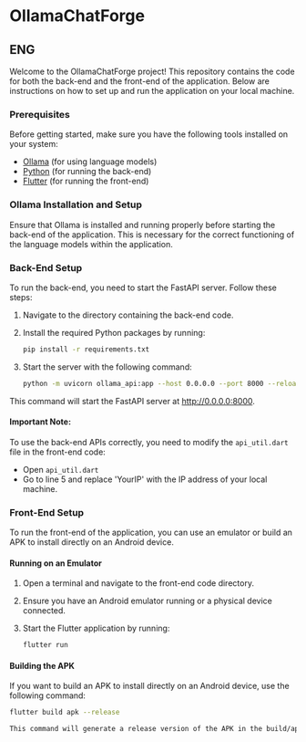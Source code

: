 # OllamaChatForge

## ENG

Welcome to the OllamaChatForge project! This repository contains the code for both the back-end and the front-end of the application. Below are instructions on how to set up and run the application on your local machine.

### Prerequisites

Before getting started, make sure you have the following tools installed on your system:

- [Ollama](https://ollama.com) (for using language models)
- [Python](https://www.python.org/downloads/) (for running the back-end)
- [Flutter](https://flutter.dev/docs/get-started/install) (for running the front-end)

### Ollama Installation and Setup

Ensure that Ollama is installed and running properly before starting the back-end of the application. This is necessary for the correct functioning of the language models within the application.

### Back-End Setup

To run the back-end, you need to start the FastAPI server. Follow these steps:

1. Navigate to the directory containing the back-end code.
2. Install the required Python packages by running:

   ```bash
   pip install -r requirements.txt

3. Start the server with the following command:
   
   ```bash
   python -m uvicorn ollama_api:app --host 0.0.0.0 --port 8000 --reload
This command will start the FastAPI server at http://0.0.0.0:8000.

#### Important Note:

To use the back-end APIs correctly, you need to modify the `api_util.dart` file in the front-end code:

- Open `api_util.dart`
- Go to line 5 and replace 'YourIP' with the IP address of your local machine.

### Front-End Setup

To run the front-end of the application, you can use an emulator or build an APK to install directly on an Android device.

#### Running on an Emulator

1. Open a terminal and navigate to the front-end code directory.
2. Ensure you have an Android emulator running or a physical device connected.
3. Start the Flutter application by running:
   
   ```bash
   flutter run

#### Building the APK

If you want to build an APK to install directly on an Android device, use the following command:
   
   ```bash
   flutter build apk --release

This command will generate a release version of the APK in the build/app/outputs/flutter-apk/ directory, which you can then install on your Android device.
